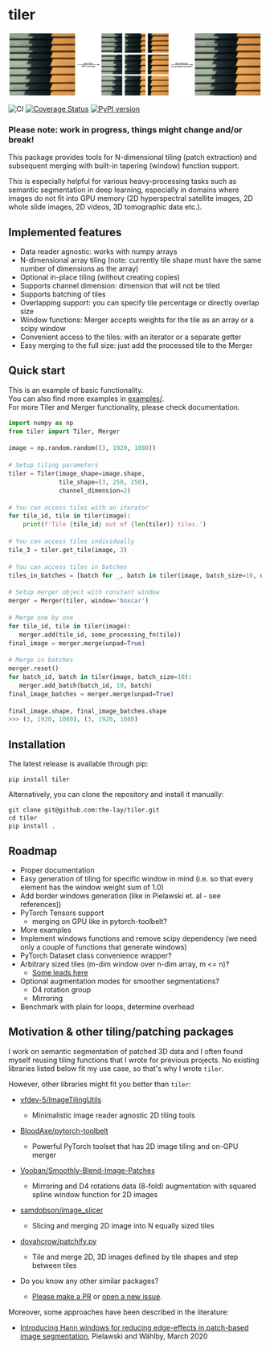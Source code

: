 # tiler

![Demo gif](misc/teaser/tiler_teaser.png)

![CI](https://github.com/the-lay/tiler/workflows/CI/badge.svg)
[![Coverage Status](https://coveralls.io/repos/github/the-lay/tiler/badge.svg?branch=master)](https://coveralls.io/github/the-lay/tiler?branch=master)
[![PyPI version](https://badge.fury.io/py/tiler.svg)](https://badge.fury.io/py/tiler)

### Please note: work in progress, things might change and/or break!

This package provides tools for N-dimensional tiling (patch extraction)
and subsequent merging with built-in tapering (window) function support.

This is especially helpful for various heavy-processing tasks such as
semantic segmentation in deep learning, especially in domains where
images do not fit into GPU memory (2D hyperspectral satellite images, 
2D whole slide images, 2D videos, 3D tomographic data etc.).

Implemented features
-------------
 - Data reader agnostic: works with numpy arrays
 - N-dimensional array tiling
   (note: currently tile shape must have the same number of dimensions as the array)
 - Optional in-place tiling (without creating copies)
 - Supports channel dimension: dimension that will not be tiled
 - Supports batching of tiles
 - Overlapping support: you can specify tile percentage or directly overlap size
 - Window functions: Merger accepts weights for the tile as an array or a scipy window
 - Convenient access to the tiles: with an iterator or a separate getter
 - Easy merging to the full size: just add the processed tile to the Merger

Quick start
------------
This is an example of basic functionality.  
You can also find more examples in [examples/](examples).  
For more Tiler and Merger functionality, please check documentation.

```python
import numpy as np
from tiler import Tiler, Merger

image = np.random.random((3, 1920, 1080))

# Setup tiling parameters
tiler = Tiler(image_shape=image.shape,
              tile_shape=(3, 250, 250),
              channel_dimension=2)

# You can access tiles with an iterator
for tile_id, tile in tiler(image):
    print(f'Tile {tile_id} out of {len(tiler)} tiles.')

# You can access tiles individually
tile_3 = tiler.get_tile(image, 3)

# You can access tiles in batches
tiles_in_batches = [batch for _, batch in tiler(image, batch_size=10, drop_last=True)]

# Setup merger object with constant window
merger = Merger(tiler, window='boxcar')

# Merge one by one
for tile_id, tile in tiler(image):
   merger.add(tile_id, some_processing_fn(tile))
final_image = merger.merge(unpad=True)

# Merge in batches
merger.reset()
for batch_id, batch in tiler(image, batch_size=10):
   merger.add_batch(batch_id, 10, batch)
final_image_batches = merger.merge(unpad=True)

final_image.shape, final_image_batches.shape
>>> (3, 1920, 1080), (3, 1920, 1080)
```
 
Installation
-------------
The latest release is available through pip:

```
pip install tiler 
 ```

Alternatively, you can clone the repository and install it manually:

```
git clone git@github.com:the-lay/tiler.git
cd tiler
pip install .
```

Roadmap
------------
 - Proper documentation
 - Easy generation of tiling for specific window in mind
   (i.e. so that every element has the window weight sum of 1.0)
 - Add border windows generation (like in Pielawski et. al - see references))
 - PyTorch Tensors support
   - merging on GPU like in pytorch-toolbelt?
 - More examples
 - Implement windows functions and remove scipy dependency
   (we need only a couple of functions that generate windows)
 - PyTorch Dataset class convenience wrapper?
 - Arbitrary sized tiles (m-dim window over n-dim array, m <= n)?
    - [Some leads here](https://stackoverflow.com/questions/45960192/using-numpy-as-strided-function-to-create-patches-tiles-rolling-or-sliding-w)
 - Optional augmentation modes for smoother segmentations?
    - D4 rotation group
    - Mirroring
 - Benchmark with plain for loops, determine overhead
 
Motivation & other tiling/patching packages
-------------
I work on semantic segmentation of patched 3D data and
I often found myself reusing tiling functions that I wrote for previous projects.
No existing libraries listed below fit my use case, so that's why I wrote `tiler`.

However, other libraries might fit you better than `tiler`:
 - [vfdev-5/ImageTilingUtils](https://github.com/vfdev-5/ImageTilingUtils)
    - Minimalistic image reader agnostic 2D tiling tools

 - [BloodAxe/pytorch-toolbelt](https://github.com/BloodAxe/pytorch-toolbelt#inference-on-huge-images)
    - Powerful PyTorch toolset that has 2D image tiling and on-GPU merger

 - [Vooban/Smoothly-Blend-Image-Patches](https://github.com/Vooban/Smoothly-Blend-Image-Patches)
    - Mirroring and D4 rotations data (8-fold) augmentation with squared spline window function for 2D images

 - [samdobson/image_slicer](https://github.com/samdobson/image_slicer)
    - Slicing and merging 2D image into N equally sized tiles

 - [dovahcrow/patchify.py](https://github.com/dovahcrow/patchify.py)
    - Tile and merge 2D, 3D images defined by tile shapes and step between tiles
   
 - Do you know any other similar packages?
    - [Please make a PR](https://github.com/the-lay/tiler/pulls) or [open a new issue](https://github.com/the-lay/tiler/issues).

Moreover, some approaches have been described in the literature:
 - [Introducing Hann windows for reducing edge-effects in patch-based image segmentation](https://doi.org/10.1371/journal.pone.0229839
), Pielawski and Wählby, March 2020







<!-- for later
For more examples, please see examples/ folder
```python

 ```

Benchmarks
-------------
 Benchmarks?
 

Examples
-------------
https://github.com/BloodAxe/pytorch-toolbelt#inference-on-huge-images
https://github.com/BloodAxe/pytorch-toolbelt/blob/master/pytorch_toolbelt/inference/tiles.py

https://github.com/vfdev-5/ImageTilingUtils

https://github.com/Vooban/Smoothly-Blend-Image-Patches/blob/master/smooth_tiled_predictions.py

for windows:
https://stackoverflow.com/questions/1988804/what-is-memoization-and-how-can-i-use-it-in-python

https://en.wikipedia.org/wiki/Window_function#A_list_of_window_functions
https://github.com/scipy/scipy/blob/v1.4.1/scipy/signal/windows/windows.py
https://gist.github.com/npielawski/7e77d23209a5c415f55b95d4aba914f6

https://journals.plos.org/plosone/article?id=10.1371/journal.pone.0229839#pone.0229839.ref005
https://arxiv.org/pdf/1803.02786.pdf
-->
